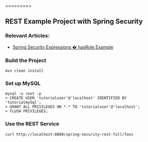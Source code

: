 =========

## REST Example Project with Spring Security


### Relevant Articles: 
- [Spring Security Expressions � hasRole Example](http://www.baeldung.com/spring-security-expressions-basic)


### Build the Project
```
mvn clean install
```


### Set up MySQL
```
mysql -u root -p 
> CREATE USER 'tutorialuser'@'localhost' IDENTIFIED BY 'tutorialmy5ql';
> GRANT ALL PRIVILEGES ON *.* TO 'tutorialuser'@'localhost';
> FLUSH PRIVILEGES;
```


### Use the REST Service

```
curl http://localhost:8080/spring-security-rest-full/foos
```
